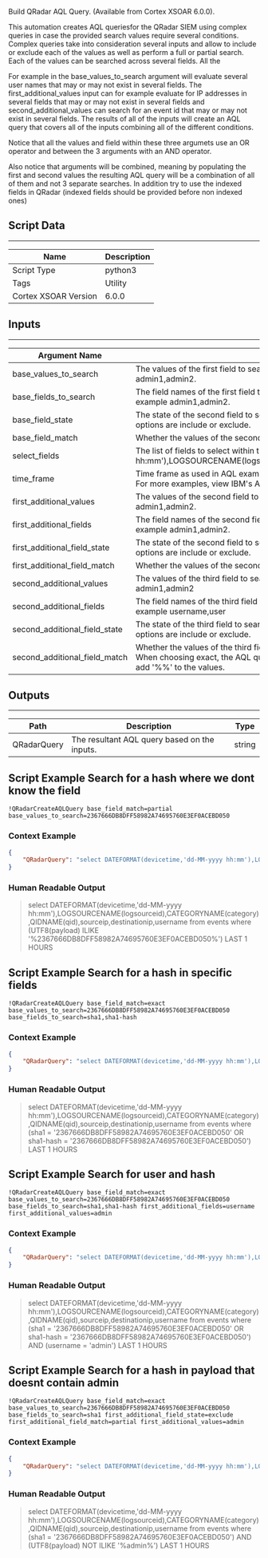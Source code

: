 Build QRadar AQL Query. (Available from Cortex XSOAR 6.0.0).

This automation creates AQL queriesfor the QRadar SIEM using complex queries in case the provided search values require several conditions. Complex queries take into consideration several inputs and allow to include or exclude each of the values as well as perform a full or partial search. Each of the values can be searched across several fields. All the 

For example in the base_values_to_search argument will evaluate several user names that may or may not exist in several fields. The first_additional_values input can for example evaluate for IP addresses in several fields that may or may not exist in several fields and second_additional_values can search for an event id that may or may not exist in several fields. The results of all of the inputs will create an AQL query that covers all of the inputs combining all of the different conditions.

Notice that all the values and field within these three argumets use an OR operator and between the 3 arguments with an AND operator.

Also notice that arguments will be combined, meaning by populating the first and second values the resulting AQL query will be a combination of all of them and not 3 separate searches. In addition try to use the indexed fields in QRadar (indexed fields should be provided before non indexed ones)

## Script Data
---

| **Name** | **Description** |
| --- | --- |
| Script Type | python3 |
| Tags | Utility |
| Cortex XSOAR Version | 6.0.0 |

## Inputs
---

| **Argument Name** | **Description** |
| --- | --- |
| base_values_to_search | The values of the first field to search. This can be a single value or a comma-separated list of values. For example admin1,admin2. |
| base_fields_to_search | The field names of the first field to search. This can be a single value or a comma-separated list of values. For example admin1,admin2. |
| base_field_state | The state of the second field to search, meaning whether the values in the field should be included or excluded. Valid options are include or exclude. |
| base_field_match | Whether the values of the second field should be an exact match or a partial match. Valid options are exact or partial. |
| select_fields | The list of fields to select within the AQL query. The default fields are DATEFORMAT\(devicetime,'dd-MM-yyyy hh:mm'\),LOGSOURCENAME\(logsourceid\),CATEGORYNAME\(category\),QIDNAME\(qid\),sourceip,destinationip,username |
| time_frame | Time frame as used in AQL examples can be LAST 7 DAYS START '2019-09-25 15:51' STOP '2019-09-25 17:51'. For more examples, view IBM's AQL documentation. |
| first_additional_values | The values of the second field to search. This can be a single value or a comma-separated list of values. For example admin1,admin2. |
| first_additional_fields | The field names of the second field to search. This can be a single value or a comma-separated list of values. For example admin1,admin2. |
| first_additional_field_state | The state of the second field to search, meaning whether the values in the field should be included or excluded. Valid options are include or exclude. |
| first_additional_field_match | Whether the values of the second field should be an exact match or a partial match. Valid options are exact or partial. |
| second_additional_values | The values of the third field to search. This can be a single value or a comma-separated list of values. For example admin1,admin2 |
| second_additional_fields | The field names of the third field to search. This can be a single value or a comma-separated list of values. For example username,user |
| second_additional_field_state | The state of the third field to search, meaning whether the values in the field should be included or excluded. Valid options are include or exclude. |
| second_additional_field_match | Whether the values of the third field should be an exact match or a partial match. Valid options are exact or partial. When choosing exact, the AQL query will use the = operator. When choosing partial, the AQL query will use ILIKE and add '%%' to the values. |

## Outputs
---

| **Path** | **Description** | **Type** |
| --- | --- | --- |
| QRadarQuery | The resultant AQL query based on the inputs. | string |


## Script Example Search for a hash where we dont know the field
```!QRadarCreateAQLQuery base_field_match=partial base_values_to_search=2367666DB8DFF58982A74695760E3EF0ACEBD050```

### Context Example
```json
{
    "QRadarQuery": "select DATEFORMAT(devicetime,'dd-MM-yyyy hh:mm'),LOGSOURCENAME(logsourceid),CATEGORYNAME(category),QIDNAME(qid),sourceip,destinationip,username from events where (UTF8(payload) ILIKE '%2367666DB8DFF58982A74695760E3EF0ACEBD050%') LAST 1 HOURS"
}
```

### Human Readable Output

>select DATEFORMAT(devicetime,'dd-MM-yyyy hh:mm'),LOGSOURCENAME(logsourceid),CATEGORYNAME(category),QIDNAME(qid),sourceip,destinationip,username from events where (UTF8(payload) ILIKE '%2367666DB8DFF58982A74695760E3EF0ACEBD050%') LAST 1 HOURS

## Script Example Search for a hash in specific fields
```!QRadarCreateAQLQuery base_field_match=exact base_values_to_search=2367666DB8DFF58982A74695760E3EF0ACEBD050 base_fields_to_search=sha1,sha1-hash```

### Context Example
```json
{
    "QRadarQuery": "select DATEFORMAT(devicetime,'dd-MM-yyyy hh:mm'),LOGSOURCENAME(logsourceid),CATEGORYNAME(category),QIDNAME(qid),sourceip,destinationip,username from events where (sha1 = '2367666DB8DFF58982A74695760E3EF0ACEBD050' OR sha1-hash = '2367666DB8DFF58982A74695760E3EF0ACEBD050') LAST 1 HOURS"
}
```

### Human Readable Output

>select DATEFORMAT(devicetime,'dd-MM-yyyy hh:mm'),LOGSOURCENAME(logsourceid),CATEGORYNAME(category),QIDNAME(qid),sourceip,destinationip,username from events where (sha1 = '2367666DB8DFF58982A74695760E3EF0ACEBD050' OR sha1-hash = '2367666DB8DFF58982A74695760E3EF0ACEBD050') LAST 1 HOURS

## Script Example Search for user and hash
```!QRadarCreateAQLQuery base_field_match=exact base_values_to_search=2367666DB8DFF58982A74695760E3EF0ACEBD050 base_fields_to_search=sha1,sha1-hash first_additional_fields=username first_additional_values=admin```

### Context Example
```json
{
    "QRadarQuery": "select DATEFORMAT(devicetime,'dd-MM-yyyy hh:mm'),LOGSOURCENAME(logsourceid),CATEGORYNAME(category),QIDNAME(qid),sourceip,destinationip,username from events where (sha1 = '2367666DB8DFF58982A74695760E3EF0ACEBD050' OR sha1-hash = '2367666DB8DFF58982A74695760E3EF0ACEBD050') AND (username = 'admin') LAST 1 HOURS"
}
```

### Human Readable Output

>select DATEFORMAT(devicetime,'dd-MM-yyyy hh:mm'),LOGSOURCENAME(logsourceid),CATEGORYNAME(category),QIDNAME(qid),sourceip,destinationip,username from events where (sha1 = '2367666DB8DFF58982A74695760E3EF0ACEBD050' OR sha1-hash = '2367666DB8DFF58982A74695760E3EF0ACEBD050') AND (username = 'admin') LAST 1 HOURS

## Script Example Search for a hash in payload that doesnt contain admin
```!QRadarCreateAQLQuery base_field_match=exact base_values_to_search=2367666DB8DFF58982A74695760E3EF0ACEBD050 base_fields_to_search=sha1 first_additional_field_state=exclude first_additional_field_match=partial first_additional_values=admin```

### Context Example
```json
{
    "QRadarQuery": "select DATEFORMAT(devicetime,'dd-MM-yyyy hh:mm'),LOGSOURCENAME(logsourceid),CATEGORYNAME(category),QIDNAME(qid),sourceip,destinationip,username from events where (sha1 = '2367666DB8DFF58982A74695760E3EF0ACEBD050') AND (UTF8(payload) NOT ILIKE '%admin%') LAST 1 HOURS"
}
```

### Human Readable Output

>select DATEFORMAT(devicetime,'dd-MM-yyyy hh:mm'),LOGSOURCENAME(logsourceid),CATEGORYNAME(category),QIDNAME(qid),sourceip,destinationip,username from events where (sha1 = '2367666DB8DFF58982A74695760E3EF0ACEBD050') AND (UTF8(payload) NOT ILIKE '%admin%') LAST 1 HOURS
